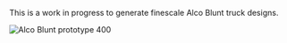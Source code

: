 This is a work in progress to generate finescale Alco Blunt truck designs.

![Alco Blunt prototype 400](https://github.com/user-attachments/assets/9a48f255-902b-4ecb-bb88-5d8bee8b95ba)
